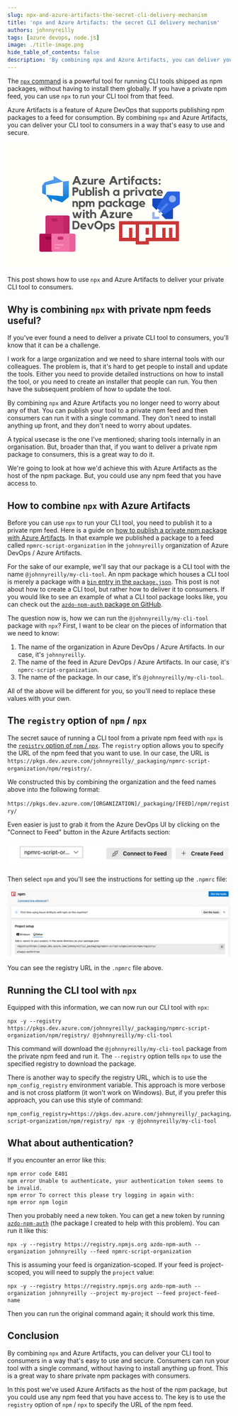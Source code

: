 ```yaml
---
slug: npx-and-azure-artifacts-the-secret-cli-delivery-mechanism
title: 'npx and Azure Artifacts: the secret CLI delivery mechanism'
authors: johnnyreilly
tags: [azure devops, node.js]
image: ./title-image.png
hide_table_of_contents: false
description: 'By combining npx and Azure Artifacts, you can deliver your command line application to consumers in a way that is easy to use and secure.'
---
```


The [`npx` command](https://docs.npmjs.com/cli/v8/commands/npx) is a powerful tool for running CLI tools shipped as npm packages, without having to install them globally. If you have a private npm feed, you can use `npx` to run your CLI tool from that feed.

Azure Artifacts is a feature of Azure DevOps that supports publishing npm packages to a feed for consumption. By combining `npx` and Azure Artifacts, you can deliver your CLI tool to consumers in a way that's easy to use and secure.

![title image reading "Azure Artifacts: Publish a private npm package with Azure DevOps" with an Azure DevOps and npm logos](title-image.png)

This post shows how to use `npx` and Azure Artifacts to deliver your private CLI tool to consumers.

<!--truncate-->

## Why is combining `npx` with private npm feeds useful?

If you've ever found a need to deliver a private CLI tool to consumers, you'll know that it can be a challenge.

I work for a large organization and we need to share internal tools with our colleagues. The problem is, that it's hard to get people to install and update the tools. Either you need to provide detailed instructions on how to install the tool, or you need to create an installer that people can run. You then have the subsequent problem of how to update the tool.

By combining `npx` and Azure Artifacts you no longer need to worry about any of that. You can publish your tool to a private npm feed and then consumers can run it with a single command. They don't need to install anything up front, and they don't need to worry about updates.

A typical usecase is the one I've mentioned; sharing tools internally in an organisation. But, broader than that, if you want to deliver a private npm package to consumers, this is a great way to do it.

We're going to look at how we'd achieve this with Azure Artifacts as the host of the npm package. But, you could use any npm feed that you have access to.

## How to combine `npx` with Azure Artifacts

Before you can use `npx` to run your CLI tool, you need to publish it to a private npm feed. Here is a guide on [how to publish a private npm package with Azure Artifacts](../2024-12-07-npx-and-azure-artifacts-the-secret-cli-delivery-mechanism/index.md). In that example we published a package to a feed called `npmrc-script-organization` in the `johnnyreilly` organization of Azure DevOps / Azure Artifacts.

For the sake of our example, we'll say that our package is a CLI tool with the name `@johnnyreilly/my-cli-tool`. An npm package which houses a CLI tool is merely a package with a [`bin` entry in the `package.json`](https://docs.npmjs.com/cli/v10/configuring-npm/package-json#bin). This post is not about how to create a CLI tool, but rather how to deliver it to consumers. If you would like to see an example of what a CLI tool package looks like, you can check out the [`azdo-npm-auth` package on GitHub](https://github.com/johnnyreilly/azdo-npm-auth).

The question now is, how we can run the `@johnnyreilly/my-cli-tool` package with `npx`? First, I want to be clear on the pieces of information that we need to know:

1. The name of the organization in Azure DevOps / Azure Artifacts. In our case, it's `johnnyreilly`.
2. The name of the feed in Azure DevOps / Azure Artifacts. In our case, it's `npmrc-script-organization`.
3. The name of the package. In our case, it's `@johnnyreilly/my-cli-tool`.

All of the above will be different for you, so you'll need to replace these values with your own.

## The `registry` option of `npm` / `npx`

The secret sauce of running a CLI tool from a private npm feed with `npx` is the [`registry` option of `npm` / `npx`](https://docs.npmjs.com/cli/v8/using-npm/config#registry). The `registry` option allows you to specify the URL of the npm feed that you want to use. In our case, the URL is `https://pkgs.dev.azure.com/johnnyreilly/_packaging/npmrc-script-organization/npm/registry/`.

We constructed this by combining the organization and the feed names above into the following format:

`https://pkgs.dev.azure.com/[ORGANIZATION]/_packaging/[FEED]/npm/registry/`

Even easier is just to grab it from the Azure DevOps UI by clicking on the "Connect to Feed" button in the Azure Artifacts section:

![Screenshot of "connect to feed" in Azure DevOps](screenshot-connect-to-feed.webp)

Then select `npm` and you'll see the instructions for setting up the `.npmrc` file:

![Screenshot of the instructions for setting up the `.npmrc` file](screenshot-npmrc.png)

You can see the registry URL in the `.npmrc` file above.

## Running the CLI tool with `npx`

Equipped with this information, we can now run our CLI tool with `npx`:

```shell
npx -y --registry https://pkgs.dev.azure.com/johnnyreilly/_packaging/npmrc-script-organization/npm/registry/ @johnnyreilly/my-cli-tool
```

This command will download the `@johnnyreilly/my-cli-tool` package from the private npm feed and run it. The `--registry` option tells `npx` to use the specified registry to download the package.

There is another way to specify the registry URL, which is to use the `npm_config_registry` environment variable. This approach is more verbose and is not cross platform (it won't work on Windows). But, if you prefer this approach, you can use this style of command:

```shell
npm_config_registry=https://pkgs.dev.azure.com/johnnyreilly/_packaging/npmrc-script-organization/npm/registry/ npx -y @johnnyreilly/my-cli-tool
```

## What about authentication?

If you encounter an error like this:

```shell
npm error code E401
npm error Unable to authenticate, your authentication token seems to be invalid.
npm error To correct this please try logging in again with:
npm error npm login
```

Then you probably need a new token. You can get a new token by running [`azdo-npm-auth`](https://github.com/johnnyreilly/azdo-npm-auth) (the package I created to help with this problem). You can run it like this:

```shell
npx -y --registry https://registry.npmjs.org azdo-npm-auth --organization johnnyreilly --feed npmrc-script-organization
```

This is assuming your feed is organization-scoped. If your feed is project-scoped, you will need to supply the `project` value:

```shell
npx -y --registry https://registry.npmjs.org azdo-npm-auth --organization johnnyreilly --project my-project --feed project-feed-name
```

Then you can run the original command again; it should work this time.

## Conclusion

By combining `npx` and Azure Artifacts, you can deliver your CLI tool to consumers in a way that's easy to use and secure. Consumers can run your tool with a single command, without having to install anything up front. This is a great way to share private npm packages with consumers.

In this post we've used Azure Artifacts as the host of the npm package, but you could use any npm feed that you have access to. The key is to use the `registry` option of `npm` / `npx` to specify the URL of the npm feed.
